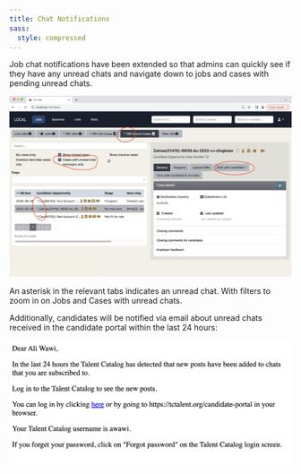```yaml
---
title: Chat Notifications 
sass:
  style: compressed
---
```


Job chat notifications have been extended so that admins can quickly see if they have any unread
chats and navigate down to jobs and cases with pending unread chats.

<div class="card-image-container">
  <img src="./../assets/images/v221/Notifications.png" 
        alt="Login" class="card-image">
</div>

An asterisk in the relevant tabs indicates an unread chat. With filters to zoom in on Jobs and Cases
with unread chats.

Additionally, candidates will be notified via email about unread chats received in the candidate 
portal within the last 24 hours:

<div class="card-image-container">
  <img src="./../assets/images/v221/Email.png" 
        alt="Email Notification" class="card-image">
</div>
